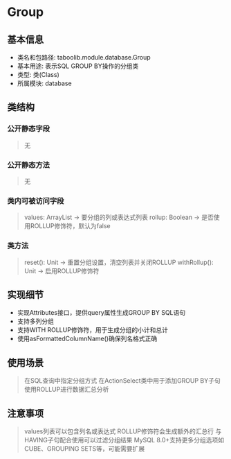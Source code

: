 # Group

## 基本信息
- 类名和包路径: taboolib.module.database.Group
- 基本用途: 表示SQL GROUP BY操作的分组类
- 类型: 类(Class)
- 所属模块: database

## 类结构

### 公开静态字段
> 无

### 公开静态方法
> 无

### 类内可被访问字段
> values: ArrayList<Any> -> 要分组的列或表达式列表
> rollup: Boolean -> 是否使用ROLLUP修饰符，默认为false

### 类方法
> reset(): Unit -> 重置分组设置，清空列表并关闭ROLLUP
> withRollup(): Unit -> 启用ROLLUP修饰符

## 实现细节
- 实现Attributes接口，提供query属性生成GROUP BY SQL语句
- 支持多列分组
- 支持WITH ROLLUP修饰符，用于生成分组的小计和总计
- 使用asFormattedColumnName()确保列名格式正确

## 使用场景
> 在SQL查询中指定分组方式
> 在ActionSelect类中用于添加GROUP BY子句
> 使用ROLLUP进行数据汇总分析

## 注意事项
> values列表可以包含列名或表达式
> ROLLUP修饰符会生成额外的汇总行
> 与HAVING子句配合使用可以过滤分组结果
> MySQL 8.0+支持更多分组选项如CUBE、GROUPING SETS等，可能需要扩展
